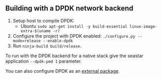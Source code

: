 ## Building with a DPDK network backend

 1. Setup host to compile DPDK:
    - Ubuntu 
         `sudo apt-get install -y build-essential linux-image-extra-$(uname -r)` 
 2. Configure the project with DPDK enabled: `./configure.py --mode=release --enable-dpdk`
 3. Run `ninja-build build/release`.

To run with the DPDK backend for a native stack give the seastar application `--dpdk-pmd 1` parameter.

You can also configure DPDK as an [external package](README-DPDK.md).
